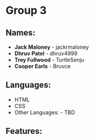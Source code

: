 # Group 3

## Names:
* **Jack Maloney** - jackrmaloney
* **Dhruv Patel** - dhruv4999
* **Trey Fullwood** - TurtleSenju
* **Cooper Earls** - Bruvce

## Languages:
* HTML
* CSS
* Other Languages: - TBD

## Features:
